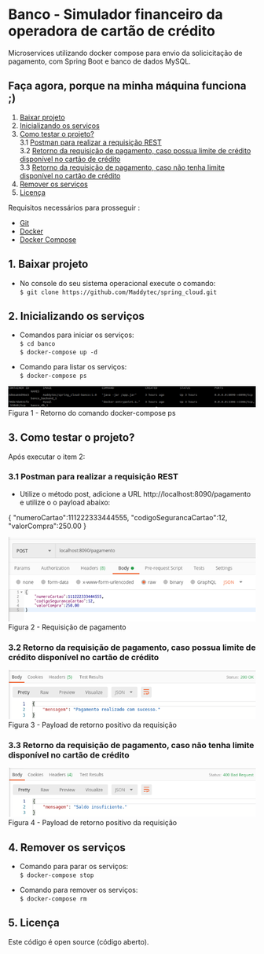 # Banco - Simulador financeiro da operadora de cartão de crédito

Microservices utilizando docker compose para envio da solicicitação de pagamento, com Spring Boot e banco de dados MySQL.

## Faça agora, porque na minha máquina funciona ;)
1. [Baixar projeto](#1-baixar-projeto)
2. [Inicializando os serviços](#2-inicializando-os-serviços)
3. [Como testar o projeto?](#3-como-testar-o-projeto)
<br> 3.1 [Postman para realizar a requisição REST](#31-postman-para-realizar-a-requisição-REST)
<br>3.2 [Retorno da requisição de pagamento, caso possua limite de crédito disponível no cartão de crédito](#32-Retorno-da-requisição-de-pagamento-caso-possua-limite-de-crédito-disponível-no-cartão-de-crédito)
<br>3.3 [Retorno da requisição de pagamento, caso não tenha limite disponível no cartão de crédito](#33-Retorno-da-requisição-de-pagamento-caso-não-tenha-limite-disponível-no-cartão-de-crédito)
4. [Remover os serviços](#4-remover-os-servi%C3%A7os)
5. [Licença](#5-licença)


Requisitos necessários para prosseguir :
*  [Git](https://git-scm.com/downloads)
*  [Docker](https://docs.docker.com/get-docker/)
*  [Docker Compose](https://docs.docker.com/compose/install/)

## 1. Baixar projeto
- No console do seu sistema operacional execute o comando: 
<br>`$ git clone https://github.com/Maddytec/spring_cloud.git`

## 2. Inicializando os serviços
 - Comandos para iniciar os serviços:
<br>`$ cd banco`
<br>`$ docker-compose up -d`

- Comando para listar os serviços:
<br>`$ docker-compose ps`

![Figura 1 - Retorno do comando docker-compose ps](image/ps.png)
<br>Figura 1 - Retorno do comando docker-compose ps

## 3. Como testar o projeto?

Após executar o item 2:
  
### 3.1 Postman para realizar a requisição REST

 - Utilize o método post, adicione a URL http://localhost:8090/pagamento e utilize o o payload abaixo:
 
 {
	"numeroCartao":111222333444555,
	"codigoSegurancaCartao":12,
	"valorCompra":250.00
 }

![Figura 2 - Requisição de pagamento](image/pagamento.png)
<br>Figura 2 - Requisição de pagamento
  
### 3.2 Retorno da requisição de pagamento, caso possua limite de crédito disponível no cartão de crédito

![Figura 3 - Retorno da requisição](image/retorno_positivo.png)
<br>Figura 3 - Payload de retorno positivo da requisição 

### 3.3 Retorno da requisição de pagamento, caso não tenha limite disponível no cartão de crédito

![Figura 4 - Retorno do comando docker-compose ps](image/retorno_negativo.png)
<br>Figura 4 - Payload de retorno positivo da requisição

## 4. Remover os serviços
- Comando para parar os serviços:
<br>`$ docker-compose stop`

- Comando para remover os serviços:
<br>`$ docker-compose rm`

## 5. Licença

Este código é open source (código aberto).
